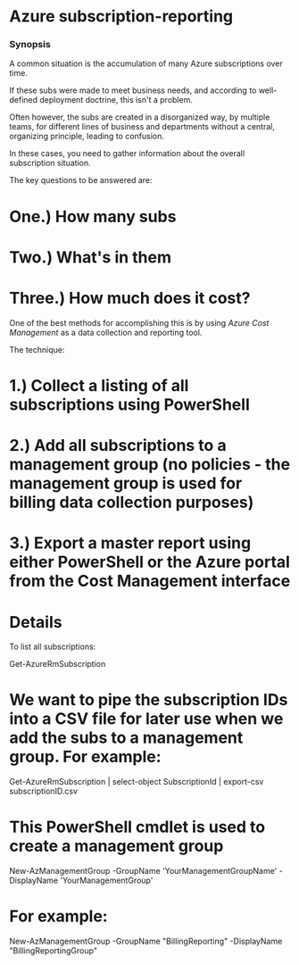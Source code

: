 # Azure subscription-reporting

### Synopsis

A common situation is the accumulation of many Azure subscriptions over time. 

If these subs were made to meet business needs, and according to well-defined deployment doctrine, this isn't a problem. 

Often however, the subs are created in a disorganized way, by multiple teams, for different lines of business and departments without a central, organizing principle, leading to confusion.

In these cases, you need to gather information about the overall subscription situation. 

The key questions to be answered are: 

# One.) How many subs 

# Two.) What's in them

# Three.) How much does it cost?

One of the best methods for accomplishing this is by using *Azure Cost Management* as a data collection and reporting tool.



The technique:

# 1.) Collect a listing of all subscriptions using PowerShell

# 2.) Add all subscriptions to a management group (no policies - the management group is used for billing data collection purposes)

# 3.) Export a master report using either PowerShell or the Azure portal from the Cost Management interface

#

# Details

To list all subscriptions:

Get-AzureRmSubscription 

# We want to pipe the subscription IDs into a CSV file for later use when we add the subs to a management group. For example:

Get-AzureRmSubscription | select-object SubscriptionId | export-csv subscriptionID.csv

# This PowerShell cmdlet is used to create a management group

New-AzManagementGroup -GroupName 'YourManagementGroupName' -DisplayName 'YourManagementGroup'

# For example:

New-AzManagementGroup -GroupName "BillingReporting" -DisplayName "BillingReportingGroup"

# 
